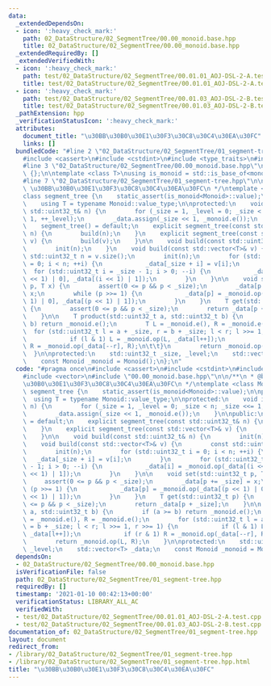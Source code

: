 ```yaml
---
data:
  _extendedDependsOn:
  - icon: ':heavy_check_mark:'
    path: 02_DataStructure/02_SegmentTree/00.00_monoid.base.hpp
    title: 02_DataStructure/02_SegmentTree/00.00_monoid.base.hpp
  _extendedRequiredBy: []
  _extendedVerifiedWith:
  - icon: ':heavy_check_mark:'
    path: test/02_DataStructure/02_SegmentTree/00.01.01_AOJ-DSL-2-A.test.cpp
    title: test/02_DataStructure/02_SegmentTree/00.01.01_AOJ-DSL-2-A.test.cpp
  - icon: ':heavy_check_mark:'
    path: test/02_DataStructure/02_SegmentTree/00.01.03_AOJ-DSL-2-B.test.cpp
    title: test/02_DataStructure/02_SegmentTree/00.01.03_AOJ-DSL-2-B.test.cpp
  _pathExtension: hpp
  _verificationStatusIcon: ':heavy_check_mark:'
  attributes:
    document_title: "\u30BB\u30B0\u30E1\u30F3\u30C8\u30C4\u30EA\u30FC"
    links: []
  bundledCode: "#line 2 \"02_DataStructure/02_SegmentTree/01_segment-tree.hpp\"\n\
    #include <cassert>\n#include <cstdint>\n#include <type_traits>\n#include <vector>\n\
    #line 3 \"02_DataStructure/02_SegmentTree/00.00_monoid.base.hpp\"\n\nclass monoid_base\
    \ {};\n\ntemplate <class T>\nusing is_monoid = std::is_base_of<monoid_base, T>;\n\
    #line 7 \"02_DataStructure/02_SegmentTree/01_segment-tree.hpp\"\n\n/**\n * @brief\
    \ \u30BB\u30B0\u30E1\u30F3\u30C8\u30C4\u30EA\u30FC\n */\ntemplate <class Monoid>\n\
    class segment_tree {\n    static_assert(is_monoid<Monoid>::value);\n\npublic:\n\
    \    using T = typename Monoid::value_type;\n\nprotected:\n    void init(const\
    \ std::uint32_t& n) {\n        for (_size = 1, _level = 0; _size < n; _size <<=\
    \ 1, ++_level);\n        _data.assign(_size << 1, _monoid.e());\n    }\n\npublic:\n\
    \    segment_tree() = default;\n    explicit segment_tree(const std::uint32_t&\
    \ n) {\n        build(n);\n    }\n    explicit segment_tree(const std::vector<T>&\
    \ v) {\n        build(v);\n    }\n\n    void build(const std::uint32_t& n) {\n\
    \        init(n);\n    }\n    void build(const std::vector<T>& v) {\n        const\
    \ std::uint32_t n = v.size();\n        init(n);\n        for (std::uint32_t i\
    \ = 0; i < n; ++i) {\n            _data[_size + i] = v[i];\n        }\n      \
    \  for (std::uint32_t i = _size - 1; i > 0; --i) {\n            _data[i] = _monoid.op(_data[(i\
    \ << 1) | 0], _data[(i << 1) | 1]);\n        }\n    }\n\n    void set(std::uint32_t\
    \ p, T x) {\n        assert(0 <= p && p < _size);\n        _data[p += _size] =\
    \ x;\n        while (p >>= 1) {\n            _data[p] = _monoid.op(_data[(p <<\
    \ 1) | 0], _data[(p << 1) | 1]);\n        }\n    }\n    T get(std::uint32_t p)\
    \ {\n        assert(0 <= p && p < _size);\n        return _data[p + _size];\n\
    \    }\n\n    T product(std::uint32_t a, std::uint32_t b) {\n        if (a >=\
    \ b) return _monoid.e();\n        T L = _monoid.e(), R = _monoid.e();\n      \
    \  for (std::uint32_t l = a + _size, r = b + _size; l < r; l >>= 1, r >>= 1) {\n\
    \            if (l & 1) L = _monoid.op(L, _data[l++]);\n            if (r & 1)\
    \ R = _monoid.op(_data[--r], R);\n\t\t}\n        return _monoid.op(L, R);\n  \
    \  }\n\nprotected:\n    std::uint32_t _size, _level;\n    std::vector<T> _data;\n\
    \    const Monoid _monoid = Monoid();\n};\n"
  code: "#pragma once\n#include <cassert>\n#include <cstdint>\n#include <type_traits>\n\
    #include <vector>\n#include \"00.00_monoid.base.hpp\"\n\n/**\n * @brief \u30BB\
    \u30B0\u30E1\u30F3\u30C8\u30C4\u30EA\u30FC\n */\ntemplate <class Monoid>\nclass\
    \ segment_tree {\n    static_assert(is_monoid<Monoid>::value);\n\npublic:\n  \
    \  using T = typename Monoid::value_type;\n\nprotected:\n    void init(const std::uint32_t&\
    \ n) {\n        for (_size = 1, _level = 0; _size < n; _size <<= 1, ++_level);\n\
    \        _data.assign(_size << 1, _monoid.e());\n    }\n\npublic:\n    segment_tree()\
    \ = default;\n    explicit segment_tree(const std::uint32_t& n) {\n        build(n);\n\
    \    }\n    explicit segment_tree(const std::vector<T>& v) {\n        build(v);\n\
    \    }\n\n    void build(const std::uint32_t& n) {\n        init(n);\n    }\n\
    \    void build(const std::vector<T>& v) {\n        const std::uint32_t n = v.size();\n\
    \        init(n);\n        for (std::uint32_t i = 0; i < n; ++i) {\n         \
    \   _data[_size + i] = v[i];\n        }\n        for (std::uint32_t i = _size\
    \ - 1; i > 0; --i) {\n            _data[i] = _monoid.op(_data[(i << 1) | 0], _data[(i\
    \ << 1) | 1]);\n        }\n    }\n\n    void set(std::uint32_t p, T x) {\n   \
    \     assert(0 <= p && p < _size);\n        _data[p += _size] = x;\n        while\
    \ (p >>= 1) {\n            _data[p] = _monoid.op(_data[(p << 1) | 0], _data[(p\
    \ << 1) | 1]);\n        }\n    }\n    T get(std::uint32_t p) {\n        assert(0\
    \ <= p && p < _size);\n        return _data[p + _size];\n    }\n\n    T product(std::uint32_t\
    \ a, std::uint32_t b) {\n        if (a >= b) return _monoid.e();\n        T L\
    \ = _monoid.e(), R = _monoid.e();\n        for (std::uint32_t l = a + _size, r\
    \ = b + _size; l < r; l >>= 1, r >>= 1) {\n            if (l & 1) L = _monoid.op(L,\
    \ _data[l++]);\n            if (r & 1) R = _monoid.op(_data[--r], R);\n\t\t}\n\
    \        return _monoid.op(L, R);\n    }\n\nprotected:\n    std::uint32_t _size,\
    \ _level;\n    std::vector<T> _data;\n    const Monoid _monoid = Monoid();\n};"
  dependsOn:
  - 02_DataStructure/02_SegmentTree/00.00_monoid.base.hpp
  isVerificationFile: false
  path: 02_DataStructure/02_SegmentTree/01_segment-tree.hpp
  requiredBy: []
  timestamp: '2021-01-10 00:42:13+00:00'
  verificationStatus: LIBRARY_ALL_AC
  verifiedWith:
  - test/02_DataStructure/02_SegmentTree/00.01.01_AOJ-DSL-2-A.test.cpp
  - test/02_DataStructure/02_SegmentTree/00.01.03_AOJ-DSL-2-B.test.cpp
documentation_of: 02_DataStructure/02_SegmentTree/01_segment-tree.hpp
layout: document
redirect_from:
- /library/02_DataStructure/02_SegmentTree/01_segment-tree.hpp
- /library/02_DataStructure/02_SegmentTree/01_segment-tree.hpp.html
title: "\u30BB\u30B0\u30E1\u30F3\u30C8\u30C4\u30EA\u30FC"
---
```

